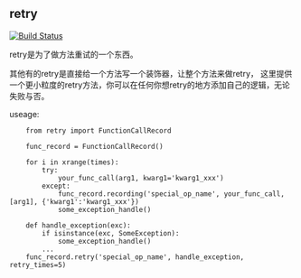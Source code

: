 retry
---
[![Build
Status](https://travis-ci.org/duoduo369/retry.svg?branch=master)](https://travis-ci.org/duoduo369/retry)

retry是为了做方法重试的一个东西。

其他有的retry是直接给一个方法写一个装饰器，让整个方法来做retry， 这里提供一个更小粒度的retry方法，你可以在任何你想retry的地方添加自己的逻辑，无论失败与否。

useage:
```
    from retry import FunctionCallRecord

    func_record = FunctionCallRecord()

    for i in xrange(times):
        try:
            your_func_call(arg1, kwarg1='kwarg1_xxx')
        except:
            func_record.recording('special_op_name', your_func_call, [arg1], {'kwarg1':'kwarg1_xxx'})
            some_exception_handle()

    def handle_exception(exc):
        if isinstance(exc, SomeException):
            some_exception_handle()
        ...
    func_record.retry('special_op_name', handle_exception, retry_times=5)
```
